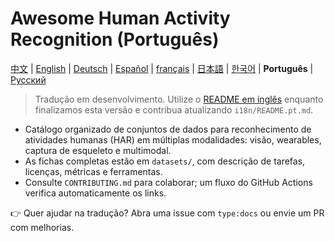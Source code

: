 # Awesome Human Activity Recognition (Português)

[中文](README.zh.md) | [English](../README.md) | [Deutsch](README.de.md) | [Español](README.es.md) | [français](README.fr.md) | [日本語](README.ja.md) | [한국어](README.ko.md) | **Português** | [Русский](README.ru.md)

> Tradução em desenvolvimento. Utilize o [README em inglês](../README.md) enquanto finalizamos esta versão e contribua atualizando `i18n/README.pt.md`.

- Catálogo organizado de conjuntos de dados para reconhecimento de atividades humanas (HAR) em múltiplas modalidades: visão, wearables, captura de esqueleto e multimodal.
- As fichas completas estão em `datasets/`, com descrição de tarefas, licenças, métricas e ferramentas.
- Consulte `CONTRIBUTING.md` para colaborar; um fluxo do GitHub Actions verifica automaticamente os links.

👉 Quer ajudar na tradução? Abra uma issue com `type:docs` ou envie um PR com melhorias.

